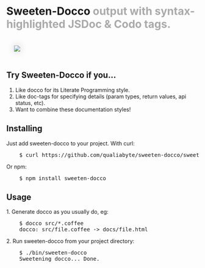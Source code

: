 
# Sweeten-Docco <font style="color: #aaa">output with syntax-highlighted JSDoc & Codo tags.</font>

<a href="sweeten-docco.png">
  <img src="sweeten-docco.png" style="max-width: 100%; margin: 20px; box-shadow: 0 0 20px #ccc;">
</a>

## Try Sweeten-Docco if you...

1. Like docco for its Literate Programming style.
2. Like doc-tags for specifying details (param types, return values, api status, etc).
3. Want to combine these documentation styles!

## Installing

Just add sweeten-docco to your project. With curl:

<pre>
    $ curl https://github.com/qualiabyte/sweeten-docco/sweeten-docco > bin/sweeten-docco
</pre>

Or npm:

<pre>
    $ npm install sweeten-docco
</pre>

## Usage

1\. Generate docco as you usually do, eg:

<pre>
    $ docco src/*.coffee
    docco: src/file.coffee -> docs/file.html
</pre>

2\. Run sweeten-docco from your project directory:

<pre>
    $ ./bin/sweeten-docco
    Sweetening docco... Done.
</pre>
